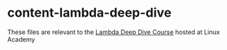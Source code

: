 # content-lambda-deep-dive

These files are relevant to the [Lambda Deep Dive Course](https://linuxacademy.com/cp/modules/view/id/65) hosted at Linux Academy

